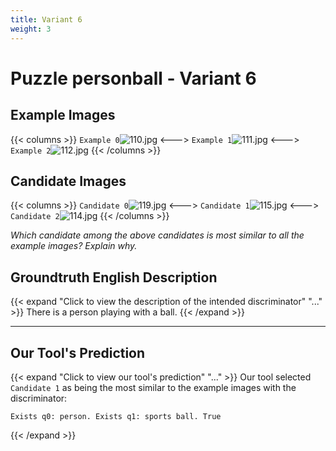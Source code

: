 ```yaml
---
title: Variant 6
weight: 3
---
```


# Puzzle personball - Variant 6

## Example Images
{{< columns >}}
`Example 0`![110.jpg](/natscene_data/images/110.jpg)
<--->
`Example 1`![111.jpg](/natscene_data/images/111.jpg)
<--->
`Example 2`![112.jpg](/natscene_data/images/112.jpg)
{{< /columns >}}

## Candidate Images
{{< columns >}}
`Candidate 0`![119.jpg](/natscene_data/images/119.jpg)
<--->
`Candidate 1`![115.jpg](/natscene_data/images/115.jpg)
<--->
`Candidate 2`![114.jpg](/natscene_data/images/114.jpg)
{{< /columns >}}

*Which candidate among the above candidates is most similar to all the example images? Explain why.*

## Groundtruth English Description

{{< expand "Click to view the description of the intended discriminator" "..." >}}
There is a person playing with a ball.
{{< /expand >}}

---



## Our Tool's Prediction

{{< expand "Click to view our tool's prediction" "..." >}}
Our tool selected `Candidate 1` as being the most similar to the example images with the discriminator:
```plaintext
Exists q0: person. Exists q1: sports ball. True
```
{{< /expand >}}
